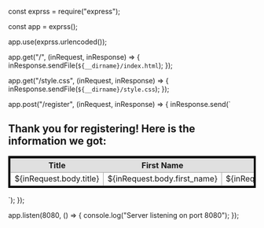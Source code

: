 const exprss = require("express");

const app = exprss();

app.use(exprss.urlencoded());

app.get("/", (inRequest, inResponse) => {
  inResponse.sendFile(`${__dirname}/index.html`);
});

app.get("/style.css", (inRequest, inResponse) => {
  inResponse.sendFile(`${__dirname}/style.css`);
});

app.post("/register", (inRequest, inResponse) => {
  inResponse.send(`
    <html>
      <head>
        <title>User Registration - SUCCESS</title>
        <style>
          th { background-color: #e0e0e0; }
          tr { border: 1px solid #a0a0a0; }
          td { border: 1px solid #a0a0a0; }
        </style>
      </head>
      <body>
      <h2>Thank you for registering! Here is the information we got:</h2>
      <table style="border:4px solid black;">
      <tr>
  <th>Title</th>
  <th>First Name</th>
  <th>Last Name</th>
  <th>Age</th>
  <th>Email Address</th>
</tr>
<tr>
  <td>${inRequest.body.title}</td>
  <td>${inRequest.body.first_name}</td>
  <td>${inRequest.body.last_name}</td>
  <td>${inRequest.body.age}</td>
  <td>${inRequest.body.email}</td>
</tr>
</table>
</body>
</html>
`);
});

app.listen(8080, () => {
  console.log("Server listening on port 8080");
});

